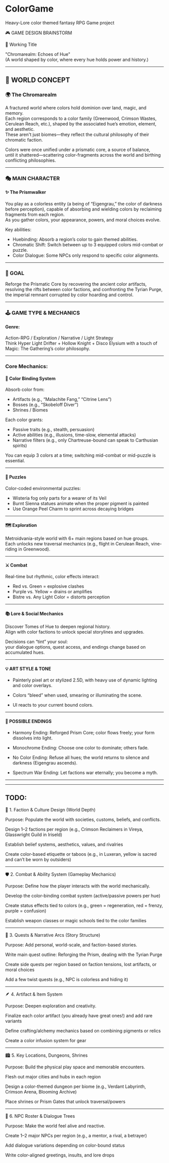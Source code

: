 
# ColorGame

Heavy-Lore color themed fantasy RPG Game project

🎮 GAME DESIGN BRAINSTORM

🔹 Working Title

"Chromarealm: Echoes of Hue"\
(A world shaped by color, where every hue holds power and history.)

---

## 🧭 WORLD CONCEPT

### 🌍 The Chromarealm

A fractured world where colors hold dominion over land, magic, and memory.\
Each region corresponds to a color family (Greenwood, Crimson Wastes, Cerulean Reach, etc.), 
shaped by the associated hue’s emotion, element, and aesthetic.\
These aren't just biomes—they reflect the cultural philosophy of their chromatic faction.

Colors were once unified under a prismatic core, a source of balance, \
until it shattered—scattering color-fragments across the world and birthing conflicting philosophies.

---

### 🎭 MAIN CHARACTER

#### ✨ The Prismwalker

You play as a colorless entity (a being of “Eigengrau,” the color of darkness before perception), 
capable of absorbing and wielding colors by reclaiming fragments from each region.\
As you gather colors, your appearance, powers, and moral choices evolve.

Key abilities:
- Huebinding: Absorb a region’s color to gain themed abilities.
- Chromatic Shift: Switch between up to 3 equipped colors mid-combat or puzzle.
- Color Dialogue: Some NPCs only respond to specific color alignments.

---

### 🎯 GOAL

Reforge the Prismatic Core by recovering the ancient color artifacts, 
resolving the rifts between color factions, and confronting the Tyrian Purge, 
the imperial remnant corrupted by color hoarding and control.

---

### 🕹 GAME TYPE & MECHANICS

#### Genre:

Action-RPG / Exploration / Narrative / Light Strategy\
Think Hyper Light Drifter + Hollow Knight + Disco Elysium with a touch of Magic: The Gathering’s color philosophy.

---

### Core Mechanics:

#### 🎨 Color Binding System

Absorb color from:
- Artifacts (e.g., “Malachite Fang,” “Citrine Lens”)
- Bosses (e.g., “Skobeloff Diver”)
- Shrines / Biomes

Each color grants:
- Passive traits (e.g., stealth, persuasion)
- Active abilities (e.g., illusions, time-slow, elemental attacks)
- Narrative filters (e.g., only Chartreuse-bound can speak to Carthusian spirits)

You can equip 3 colors at a time; switching mid-combat or mid-puzzle is essential.

---

#### 🧩 Puzzles

Color-coded environmental puzzles:
- Wisteria fog only parts for a wearer of its Veil
- Burnt Sienna statues animate when the proper pigment is painted
- Use Orange Peel Charm to sprint across decaying bridges

---

#### 🗺 Exploration

Metroidvania-style world with 6+ main regions based on hue groups.\
Each unlocks new traversal mechanics (e.g., flight in Cerulean Reach, vine-riding in Greenwood).

---

#### ⚔️ Combat

Real-time but rhythmic, color effects interact:
- Red vs. Green = explosive clashes
- Purple vs. Yellow = drains or amplifies
- Bistre vs. Any Light Color = distorts perception

---

#### 📚 Lore & Social Mechanics

Discover Tomes of Hue to deepen regional history.\
Align with color factions to unlock special storylines and upgrades.

Decisions can “tint” your soul: \
your dialogue options, quest access, and endings change based on accumulated hues.

---

#### 💡 ART STYLE & TONE

- Painterly pixel art or stylized 2.5D, with heavy use of dynamic lighting and color overlays.

- Colors “bleed” when used, smearing or illuminating the scene.

- UI reacts to your current bound colors.

---

#### 🏁 POSSIBLE ENDINGS

- Harmony Ending: Reforged Prism Core; color flows freely; your form dissolves into light.

- Monochrome Ending: Choose one color to dominate; others fade.

- No Color Ending: Refuse all hues; the world returns to silence and darkness (Eigengrau ascends).

- Spectrum War Ending: Let factions war eternally; you become a myth.


---
---

## TODO:

🧭 1. Faction & Culture Design (World Depth)

Purpose: Populate the world with societies, customs, beliefs, and conflicts.

Design 1–2 factions per region (e.g., Crimson Reclaimers in Vireya, Glasswright Guild in Iriseld)

Establish belief systems, aesthetics, values, and rivalries

Create color-based etiquette or taboos (e.g., in Luxeran, yellow is sacred and can’t be worn by outsiders)


---

🛡️ 2. Combat & Ability System (Gameplay Mechanics)

Purpose: Define how the player interacts with the world mechanically.

Develop the color-binding combat system (active/passive powers per hue)

Create status effects tied to colors (e.g., green = regeneration, red = frenzy, purple = confusion)

Establish weapon classes or magic schools tied to the color families


---

📜 3. Quests & Narrative Arcs (Story Structure)

Purpose: Add personal, world-scale, and faction-based stories.

Write main quest outline: Reforging the Prism, dealing with the Tyrian Purge

Create side quests per region based on faction tensions, lost artifacts, or moral choices

Add a few twist quests (e.g., NPC is colorless and hiding it)


---

🪶 4. Artifact & Item System

Purpose: Deepen exploration and creativity.

Finalize each color artifact (you already have great ones!) and add rare variants

Define crafting/alchemy mechanics based on combining pigments or relics

Create a color infusion system for gear


---

🏙️ 5. Key Locations, Dungeons, Shrines

Purpose: Build the physical play space and memorable encounters.

Flesh out major cities and hubs in each region

Design a color-themed dungeon per biome (e.g., Verdant Labyrinth, Crimson Arena, Blooming Archive)

Place shrines or Prism Gates that unlock traversal/powers


---

📖 6. NPC Roster & Dialogue Trees

Purpose: Make the world feel alive and reactive.

Create 1–2 major NPCs per region (e.g., a mentor, a rival, a betrayer)

Add dialogue variations depending on color-bound status

Write color-aligned greetings, insults, and lore drops
